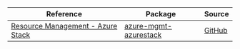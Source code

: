 | Reference | Package | Source |
|---|---|---|
|[Resource Management - Azure Stack](mgmt-azurestack-readme.md)|[azure-mgmt-azurestack](https://pypi.org/project/azure-mgmt-azurestack)|[GitHub](https://github.com/Azure/azure-sdk-for-python/blob/main/sdk/azurestack/azure-mgmt-azurestack)|
